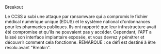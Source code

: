 Breakout

Le CCSS a subi une attaque par ransomware qui a compromis le fichier médical numérique unique (EDUS) et le système national d'ordonnances pour les pharmacies publiques. Ils ont rapporté que leur infrastructure avait été compromise et qu'ils ne pouvaient pas y accéder. Cependant, l'APT a laissé son interface implantaire exposée, et vous devrez y pénétrer et découvrir comment cela fonctionne. REMARQUE : ce défi est destiné à être résolu avant "Breakin".

